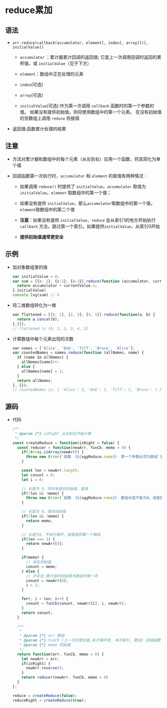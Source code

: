 # reduce累加

## 语法

- `arr.reduce(callback(accumulator, element[, index[, array]])[, initialValue])`

  - `accumulator` ：累计器累计回调的返回值; 它是上一次调用回调时返回的累积值，或 `initialValue`（见于下方）

  - `element`：数组中正在处理的元素

  - `index`(可选)

  - `array`(可选)

  - `initialValue`(可选):作为第一次调用 `callback` 函数时的第一个参数的值。 如果没有提供初始值，则将使用数组中的第一个元素。 在没有初始值的空数组上调用 `reduce` 将报错

- 返回值:函数累计处理的结果

## 注意

- 方法对累计器和数组中的每个元素（从左到右）应用一个函数，将其简化为单个值

- 回调函数第一次执行时，`accumulator` 和 `element` 的取值有两种情况：

  - 如果调用 `reduce()` 时提供了 `initialValue`，`accumulator` 取值为`initialValue`，`element` 取数组中的第一个值；

  - 如果没有提供 `initialValue`，那么`accumulator`取数组中的第一个值， `element`取数组中的第二个值

  - **注意**：如果没有提供 `initialValue`，`reduce` 会从索引1的地方开始执行 `callback` 方法，跳过第一个索引。如果提供`initialValue`，从索引0开始

  - **提供初始值通常更安全**

## 示例

- 加对象数组里的值

    ```js
    var initialValue = 0;
    var sum = [{x: 1}, {x:2}, {x:3}].reduce(function (accumulator, currentValue) {
      return accumulator + currentValue.x;
    },initialValue)
    console.log(sum) // 6
    ```

- 将二维数组转化为一维

    ```js
    var flattened = [[0, 1], [2, 3], [4, 5]].reduce(function(a, b) {
      return a.concat(b);
    },[]);
    // flattened is [0, 1, 2, 3, 4, 5]
    ```

- 计算数组中每个元素出现的次数

    ```js
    var names = ['Alice', 'Bob', 'Tiff', 'Bruce', 'Alice'];
    var countedNames = names.reduce(function (allNames, name) {
      if (name in allNames) {
        allNames[name]++;
      } else {
        allNames[name] = 1;
      }
      return allNames;
    }, {});
    // countedNames is: { 'Alice': 2, 'Bob': 1, 'Tiff': 1, 'Bruce': 1 }
    ```

## 源码

- 代码

    ```js
    /**
     * @param {*} isRight 从右到左开始计算
     */
    const createReduce = function(isRight = false) {
      const reducer = function(newArr, funCb, memo = 0) {
        if(!Array.isArray(newArr)) {
          throw new Error(`函数 《${xggReduce.name}》 第一个参数必须为数组`);
        }

        const len = newArr.length;
        let conunt = 0;
        let i = 0;

        // 长度为 0，同时未提供初始值，报错
        if(!len && !memo) {
          throw new Error(`函数 《${xggReduce.name}》 数组长度不能为0，或者提供初始值`);
        }

        // 长度为 0，提供初始值
        if(!len && !memo) {
          return memo;
        }

        // 长度为1，不进行循环，直接返回第一个数组
        if(len === 1) {
          return newArr[0];
        }

        if(memo) {
          // 存在初始值
          conunt = memo;
        } else {
          // 不存在:累计值的初始值为数组的第一项
          conunt = newArr[0];
          i = 1;
        }

        for(; i < len; i++) {
          conunt = funCb(conunt, newArr[i], i, newArr);
        }
        return conunt;
      }

      /**
       *
       * @param {*} arr 数组
       * @param {*} funCb (上一次的累加值,本次循环项, 本次索引, 数组) 回调函数
       * @param {*} memo 初始值
       */
      return function(arr, funCb, memo = 0) {
        let newArr = arr;
        if(isRight) {
          newArr.reverse();
        }
        return reducer(newArr, funCb, memo = 0)
      }
    };

    reduce = createReduce(false);
    reduceRight = createReduce(true);
    ```
